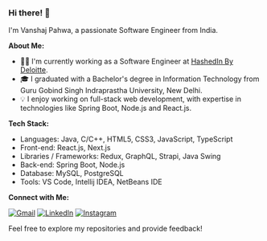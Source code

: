 ### Hi there! 👋

I'm Vanshaj Pahwa, a passionate Software Engineer from India.

**About Me:**
- 👨‍💻 I'm currently working as a Software Engineer at <a href='https://hashedin.com/'>HashedIn By Deloitte</a>.
- 🎓 I graduated with a Bachelor's degree in Information Technology from Guru Gobind Singh Indraprastha University, New Delhi.
- 💡 I enjoy working on full-stack web development, with expertise in technologies like Spring Boot, Node.js and React.js.

**Tech Stack:**
- Languages: Java, C/C++, HTML5, CSS3, JavaScript, TypeScript
- Front-end: React.js, Next.js
- Libraries / Frameworks: Redux, GraphQL, Strapi, Java Swing
- Back-end: Spring Boot, Node.js
- Database: MySQL, PostgreSQL
- Tools: VS Code, Intellij IDEA, NetBeans IDE

**Connect with Me:**

[![Gmail](https://img.shields.io/badge/Gmail-%23D14836.svg?logo=gmail&logoColor=white)](mailto:vanshajpahwa07@gmail.com)
[![LinkedIn](https://img.shields.io/badge/LinkedIn-%230077B5.svg?logo=linkedin&logoColor=white)](https://linkedin.com/in/vanshaj-pahwa) 
[![Instagram](https://img.shields.io/badge/Instagram-%23E4405F.svg?logo=Instagram&logoColor=white)](https://instagram.com/vanshaj.pahwa) 

Feel free to explore my repositories and provide feedback!
